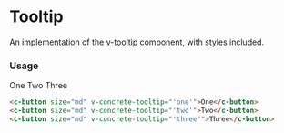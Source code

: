 # Tooltip

An implementation of the [v-tooltip](https://github.com/Akryum/v-tooltip) component, with styles included.

### Usage

<component-container>
  <c-button size="md" v-concrete-tooltip="'one'">One</c-button>
  <c-button size="md" v-concrete-tooltip="'two'">Two</c-button>
  <c-button size="md" v-concrete-tooltip="'three'">Three</c-button>
</component-container>

``` html
<c-button size="md" v-concrete-tooltip="'one'">One</c-button>
<c-button size="md" v-concrete-tooltip="'two'">Two</c-button>
<c-button size="md" v-concrete-tooltip="'three'">Three</c-button>
```